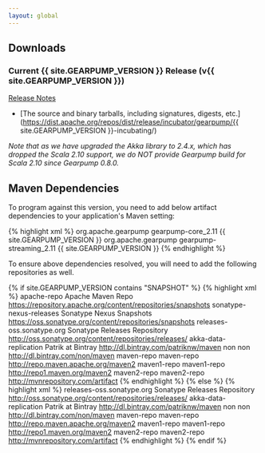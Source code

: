 ```yaml
---
layout: global
---
```


## Downloads

### Current {{ site.GEARPUMP_VERSION }} Release (v{{ site.GEARPUMP_VERSION }}) 

[Release Notes](https://issues.apache.org/jira/secure/ReleaseNote.jspa?projectId=12319920&version=12338681)

* [The source and binary tarballs, including signatures, digests, etc.](https://dist.apache.org/repos/dist/release/incubator/gearpump/{{ site.GEARPUMP_VERSION }}-incubating/)

*Note that as we have upgraded the Akka library to 2.4.x, which has dropped the Scala 2.10 support, we do NOT provide Gearpump build for Scala 2.10 since Gearpump 0.8.0.* 

## Maven Dependencies

To program against this version, you need to add below artifact dependencies to your application's Maven setting:

{% highlight xml %}
<dependencies>
  <dependency>
    <groupId>org.apache.gearpump</groupId>
    <artifactId>gearpump-core_2.11</artifactId>
    <version>{{ site.GEARPUMP_VERSION }}</version>
  </dependency>
  <dependency>
    <groupId>org.apache.gearpump</groupId>
    <artifactId>gearpump-streaming_2.11</artifactId>
    <version>{{ site.GEARPUMP_VERSION }}</version>
  </dependency>
</dependencies>
{% endhighlight %}

To ensure above dependencies resolved, you will need to add the following repositories as well.

{% if site.GEARPUMP_VERSION contains "SNAPSHOT" %}
{% highlight xml %}
<repositories>
  <repository>
    <id>apache-repo</id>
    <name>Apache Maven Repo</name>
    <url>https://repository.apache.org/content/repositories/snapshots</url>
  </repository>
  <repository>
    <id>sonatype-nexus-releases</id>
    <name>Sonatype Nexus Snapshots</name>
    <url>https://oss.sonatype.org/content/repositories/snapshots</url>
  </repository>
  <repository>
    <id>releases-oss.sonatype.org</id>
    <name>Sonatype Releases Repository</name>
    <url>http://oss.sonatype.org/content/repositories/releases/</url>
  </repository>
  <repository>
    <id>akka-data-replication</id>
    <name>Patrik at Bintray</name>
    <url>http://dl.bintray.com/patriknw/maven</url>
  </repository>
  <repository>
    <id>non</id>
    <name>non</name>
    <url>http://dl.bintray.com/non/maven</url>
  </repository>
  <repository>
    <id>maven-repo</id>
    <name>maven-repo</name>
    <url>http://repo.maven.apache.org/maven2</url>
  </repository>
  <repository>
    <id>maven1-repo</id>
    <name>maven1-repo</name>
    <url>http://repo1.maven.org/maven2</url>
  </repository>
  <repository>
    <id>maven2-repo</id>
    <name>maven2-repo</name>
    <url>http://mvnrepository.com/artifact</url>
  </repository>
</repositories>
{% endhighlight %}
{% else %}
{% highlight xml %}
<repositories>
  <repository>
    <id>releases-oss.sonatype.org</id>
    <name>Sonatype Releases Repository</name>
    <url>http://oss.sonatype.org/content/repositories/releases/</url>
  </repository>
  <repository>
    <id>akka-data-replication</id>
    <name>Patrik at Bintray</name>
    <url>http://dl.bintray.com/patriknw/maven</url>
  </repository>
  <repository>
    <id>non</id>
    <name>non</name>
    <url>http://dl.bintray.com/non/maven</url>
  </repository>
  <repository>
    <id>maven-repo</id>
    <name>maven-repo</name>
    <url>http://repo.maven.apache.org/maven2</url>
  </repository>
  <repository>
    <id>maven1-repo</id>
    <name>maven1-repo</name>
    <url>http://repo1.maven.org/maven2</url>
  </repository>
  <repository>
    <id>maven2-repo</id>
    <name>maven2-repo</name>
    <url>http://mvnrepository.com/artifact</url>
  </repository>
</repositories>
{% endhighlight %}
{% endif %}
